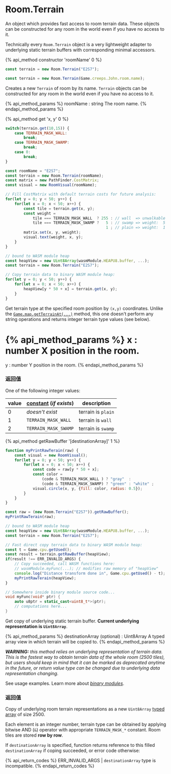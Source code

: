 # Room.Terrain

An object which provides fast access to room terrain data. These objects can be constructed for any room in the world even if you have no access to it.

Technically every `Room.Terrain` object is a very lightweight adapter to underlying static terrain buffers with corresponding minimal accessors.


{% api_method constructor 'roomName' 0 %}

```javascript
const terrain = new Room.Terrain("E2S7");
```

```javascript
const terrain = new Room.Terrain(Game.creeps.John.room.name);
```

Creates a new `Terrain` of room by its name. `Terrain` objects can be constructed for any room in the world even if you have no access to it.

{% api_method_params %}
roomName : string
The room name.
{% endapi_method_params %}


{% api_method get 'x, y' 0 %}

```javascript
switch(terrain.get(10,15)) {
    case TERRAIN_MASK_WALL:
        break;
    case TERRAIN_MASK_SWAMP:
        break;
    case 0:
        break;
}
```

```javascript
const roomName = "E2S7";
const terrain = new Room.Terrain(roomName);
const matrix = new PathFinder.CostMatrix;
const visual = new RoomVisual(roomName);

// Fill CostMatrix with default terrain costs for future analysis:
for(let y = 0; y < 50; y++) {
    for(let x = 0; x < 50; x++) {
        const tile = terrain.get(x, y);
        const weight =
            tile === TERRAIN_MASK_WALL  ? 255 : // wall  => unwalkable
            tile === TERRAIN_MASK_SWAMP ?   5 : // swamp => weight:  5
                                            1 ; // plain => weight:  1
        matrix.set(x, y, weight);
        visual.text(weight, x, y);
    }
}
```

```javascript
// bound to WASM module heap
const heapView = new Uint8Array(wasmModule.HEAPU8.buffer, ...); 
const terrain = new Room.Terrain("E2S7");

// Copy terrain data to binary WASM module heap:
for(let y = 0; y < 50; y++) {
    for(let x = 0; x < 50; x++) {
        heapView[y * 50 + x] = terrain.get(x, y);
    }    
}
```

Get terrain type at the specified room position by `(x,y)` coordinates. Unlike the <a href="#Game.map.getTerrainAt">`Game.map.getTerrainAt(...)`</a> method, this one doesn't perform any string operations and returns integer terrain type values (see below).

{% api_method_params %}
x : number
X position in the room.
===
y : number
Y position in the room.
{% endapi_method_params %}

### 返回值

One of the following integer values:

| value | <a href="#Constants">constant</a> (*if exists*) | description |
|-|-|-|
| 0 | *doesn't exist* | terrain is `plain` |
| 1 | `TERRAIN_MASK_WALL` | terrain is `wall`|
| 2 | `TERRAIN_MASK_SWAMP` | terrain is `swamp`|


{% api_method getRawBuffer '[destinationArray]' 1 %}

```javascript
function myPrintRawTerain(raw) {
    const visual = new RoomVisual();
    for(let y = 0; y < 50; y++) {
        for(let x = 0; x < 50; x++) {
            const code = raw[y * 50 + x];
            const color =
                (code & TERRAIN_MASK_WALL ) ? "gray"  :
                (code & TERRAIN_MASK_SWAMP) ? "green" : "white" ;
            visual.circle(x, y, {fill: color, radius: 0.5});
        }
    }
}

const raw = (new Room.Terrain("E2S7")).getRawBuffer();
myPrintRawTerain(raw);
```

```javascript
// bound to WASM module heap
const heapView = new Uint8Array(wasmModule.HEAPU8.buffer, ...); 
const terrain = new Room.Terrain("E2S7");

// Fast direct copy terrain data to binary WASM module heap:
const t = Game.cpu.getUsed();
const result = terrain.getRawBuffer(heapView);
if(result !== ERR_INVALID_ARGS) {
    // Copy succeeded, call WASM functions here:
    // wasmModule.myFunc(...); // modifies raw memory of "heapView"
    console.log("Distance transform done in", Game.cpu.getUsed() - t);
    myPrintRawTerain(heapView);
}
```

```cpp
// Somewhere inside binary module source code...
void myFunc(void* ptr) {
    auto u8ptr = static_cast<uint8_t*>(ptr);
    // computations here...
}
```

Get copy of underlying static terrain buffer. **Current underlying representation is `Uint8Array`**.

{% api_method_params %}
destinationArray (optional) : Uint8Array
A typed array view in which terrain will be copied to.
{% endapi_method_params %}

***WARNING:*** *this method relies on underlying representation of terrain data. This is the fastest way to obtain terrain data of the whole room (2500 tiles), but users should keep in mind that it can be marked as deprecated anytime in the future, or return value type can be changed due to underlying data representation changing.*

See usage examples. Learn more about <a href="/modules.html#Binary-modules">_binary modules_</a>.

### 返回值

Copy of underlying room terrain representations as a new `Uint8Array` [typed array](https://developer.mozilla.org/en-US/docs/Web/JavaScript/Reference/Global_Objects/TypedArray) of size 2500.

Each element is an integer number, terrain type can be obtained by applying bitwise AND (`&`) operator with appropriate `TERRAIN_MASK_*` constant. Room tiles are stored **row by row**.

If `destinationArray` is specified, function returns reference to this filled `destinationArray` if coping succeeded, or error code otherwise:

{% api_return_codes %}
ERR_INVALID_ARGS | `destinationArray` type is incompatible.
{% endapi_return_codes %}
